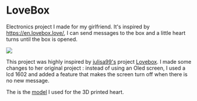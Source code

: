 
# LoveBox

Electronics project I made for my girlfriend. It's inspired by https://en.lovebox.love/, I can send messages to the box and a little heart turns until the box is opened.

![](https://github.com/user-attachments/assets/e44882cc-eb31-43cf-bb07-379b51566cb3)

This project was highly inspired by [julisa99's](https://github.com/julisa99) project [Lovebox](https://github.com/julisa99/Lovebox). I made some changes to her original project : instead of using an Oled screen, I used a lcd 1602 and added a feature that makes the screen turn off when there is no new message.

The is the [model](https://www.printables.com/model/156756-lovebox-clone-send-love-messages?lang=en) I used for the 3D printed heart.
